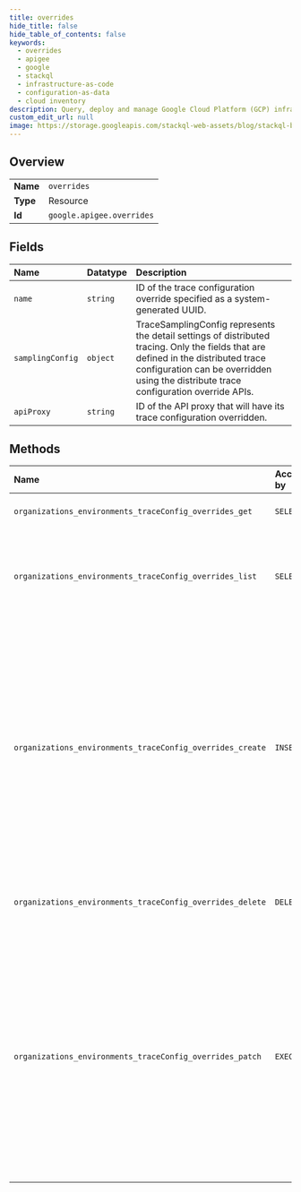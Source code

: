 ```yaml
---
title: overrides
hide_title: false
hide_table_of_contents: false
keywords:
  - overrides
  - apigee
  - google    
  - stackql
  - infrastructure-as-code
  - configuration-as-data
  - cloud inventory
description: Query, deploy and manage Google Cloud Platform (GCP) infrastructure and resources using SQL
custom_edit_url: null
image: https://storage.googleapis.com/stackql-web-assets/blog/stackql-blog-post-featured-image.png
---
```

  
    

## Overview
<table><tbody>
<tr><td><b>Name</b></td><td><code>overrides</code></td></tr>
<tr><td><b>Type</b></td><td>Resource</td></tr>
<tr><td><b>Id</b></td><td><code>google.apigee.overrides</code></td></tr>
</tbody></table>

## Fields
| Name | Datatype | Description |
|:-----|:---------|:------------|
| `name` | `string` | ID of the trace configuration override specified as a system-generated UUID. |
| `samplingConfig` | `object` | TraceSamplingConfig represents the detail settings of distributed tracing. Only the fields that are defined in the distributed trace configuration can be overridden using the distribute trace configuration override APIs. |
| `apiProxy` | `string` | ID of the API proxy that will have its trace configuration overridden. |
## Methods
| Name | Accessible by | Required Params | Description |
|:-----|:--------------|:----------------|:------------|
| `organizations_environments_traceConfig_overrides_get` | `SELECT` | `environmentsId, organizationsId, overridesId` | Gets a trace configuration override. |
| `organizations_environments_traceConfig_overrides_list` | `SELECT` | `environmentsId, organizationsId` | Lists all of the distributed trace configuration overrides in an environment. |
| `organizations_environments_traceConfig_overrides_create` | `INSERT` | `environmentsId, organizationsId` | Creates a trace configuration override. The response contains a system-generated UUID, that can be used to view, update, or delete the configuration override. Use the List API to view the existing trace configuration overrides. |
| `organizations_environments_traceConfig_overrides_delete` | `DELETE` | `environmentsId, organizationsId, overridesId` | Deletes a distributed trace configuration override. |
| `organizations_environments_traceConfig_overrides_patch` | `EXEC` | `environmentsId, organizationsId, overridesId` | Updates a distributed trace configuration override. Note that the repeated fields have replace semantics when included in the field mask and that they will be overwritten by the value of the fields in the request body. |
